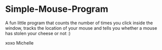 # Simple-Mouse-Program

A fun little program that counts the number of times you click inside the window, tracks the location of your mouse and tells you whether a mouse has stolen your cheese or not :)

xoxo Michelle
